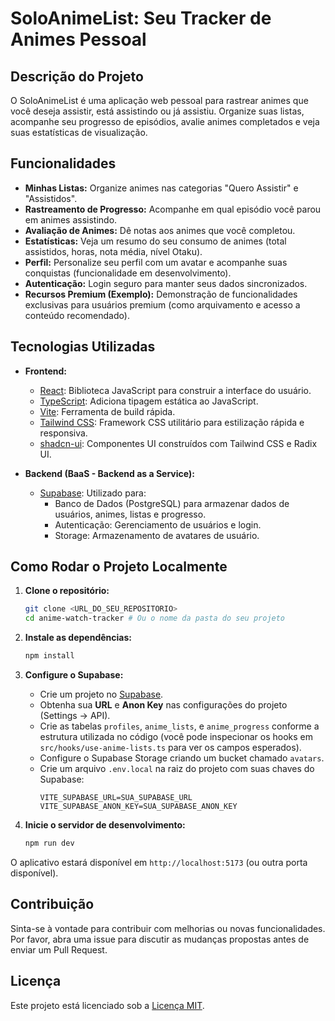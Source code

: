 # SoloAnimeList: Seu Tracker de Animes Pessoal

## Descrição do Projeto

O SoloAnimeList é uma aplicação web pessoal para rastrear animes que você deseja assistir, está assistindo ou já assistiu. Organize suas listas, acompanhe seu progresso de episódios, avalie animes completados e veja suas estatísticas de visualização.

## Funcionalidades

*   **Minhas Listas:** Organize animes nas categorias "Quero Assistir" e "Assistidos".
*   **Rastreamento de Progresso:** Acompanhe em qual episódio você parou em animes assistindo.
*   **Avaliação de Animes:** Dê notas aos animes que você completou.
*   **Estatísticas:** Veja um resumo do seu consumo de animes (total assistidos, horas, nota média, nível Otaku).
*   **Perfil:** Personalize seu perfil com um avatar e acompanhe suas conquistas (funcionalidade em desenvolvimento).
*   **Autenticação:** Login seguro para manter seus dados sincronizados.
*   **Recursos Premium (Exemplo):** Demonstração de funcionalidades exclusivas para usuários premium (como arquivamento e acesso a conteúdo recomendado).

## Tecnologias Utilizadas

*   **Frontend:**
    *   [React](https://reactjs.org/): Biblioteca JavaScript para construir a interface do usuário.
    *   [TypeScript](https://www.typescriptlang.org/): Adiciona tipagem estática ao JavaScript.
    *   [Vite](https://vitejs.dev/): Ferramenta de build rápida.
    *   [Tailwind CSS](https://tailwindcss.com/): Framework CSS utilitário para estilização rápida e responsiva.
    *   [shadcn-ui](https://ui.shadcn.com/): Componentes UI construídos com Tailwind CSS e Radix UI.

*   **Backend (BaaS - Backend as a Service):**
    *   [Supabase](https://supabase.io/): Utilizado para:
        *   Banco de Dados (PostgreSQL) para armazenar dados de usuários, animes, listas e progresso.
        *   Autenticação: Gerenciamento de usuários e login.
        *   Storage: Armazenamento de avatares de usuário.

## Como Rodar o Projeto Localmente

1.  **Clone o repositório:**
    ```bash
    git clone <URL_DO_SEU_REPOSITORIO>
    cd anime-watch-tracker # Ou o nome da pasta do seu projeto
    ```

2.  **Instale as dependências:**
    ```bash
    npm install
    ```

3.  **Configure o Supabase:**
    *   Crie um projeto no [Supabase](https://app.supabase.io/).
    *   Obtenha sua **URL** e **Anon Key** nas configurações do projeto (Settings -> API).
    *   Crie as tabelas `profiles`, `anime_lists`, e `anime_progress` conforme a estrutura utilizada no código (você pode inspecionar os hooks em `src/hooks/use-anime-lists.ts` para ver os campos esperados).
    *   Configure o Supabase Storage criando um bucket chamado `avatars`.
    *   Crie um arquivo `.env.local` na raiz do projeto com suas chaves do Supabase:
        ```env
        VITE_SUPABASE_URL=SUA_SUPABASE_URL
        VITE_SUPABASE_ANON_KEY=SUA_SUPABASE_ANON_KEY
        ```

4.  **Inicie o servidor de desenvolvimento:**
    ```bash
    npm run dev
    ```

O aplicativo estará disponível em `http://localhost:5173` (ou outra porta disponível).

## Contribuição

Sinta-se à vontade para contribuir com melhorias ou novas funcionalidades. Por favor, abra uma issue para discutir as mudanças propostas antes de enviar um Pull Request.

## Licença

Este projeto está licenciado sob a [Licença MIT](https://opensource.org/licenses/MIT).
